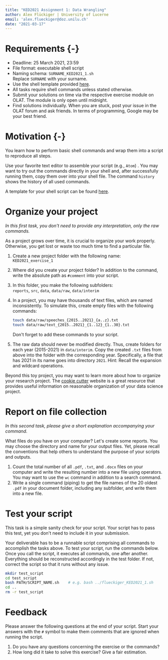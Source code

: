 ```yaml
---
title: "KED2021 Assignment 1: Data Wrangling"
author: Alex Flückiger | University of Lucerne
email: 'alex.flueckiger@doz.unilu.ch'
date: "2021-03-17"
---
```




# Requirements {-}

- Deadline: 25 March 2021, 23:59
- File format: executable shell script
- Naming schema: `SURNAME_KED2021_1.sh`   
  Replace `SURNAME` with your surname. 
- Use the shell template provided [here](https://aflueckiger.github.io/KED2021/assignments).
- All tasks require shell commands unless stated otherwise.
- Submit your solutions on time via the respective exercise module on OLAT. The module is only open until midnight.
- Find solutions individually. When you are stuck, post your issue in the OLAT forum and ask friends. In terms of programming, Google may be your best friend.

# Motivation {-}

You learn how to perform basic shell commands and wrap them into a script to reproduce all steps. 

Use your favorite text editor to assemble your script (e.g., `Atom`) . You may want to try out the commands directly in your shell and, after successfully running them, copy them over into your shell file. The command `history` shows the history of all used commands. 

A template for your shell script can be found [here](https://aflueckiger.github.io/KED2021/assignments).

# Organize your project

*In this first task, you don't need to provide any interpretation, only the raw commands.*

As a project grows over time, it is crucial to organize your work properly. Otherwise, you get lost or waste too much time to find a particular file.

1. Create a new project folder with the following name:  
   `KED2021_exercise_1`

2. Where did you create your project folder? In addition to the command, write the absolute path as `#comment` into your script.

3. In this folder, you make the following subfolders:  
    `reports`, `src`, `data`, `data/raw`, `data/interim`

5. In a project, you may have thousands of text files, which are named inconsistently. To simulate this, create empty files with the following commands:

   ```bash
   touch data/raw/speeches_{2015..2021}_{a..z}.txt 
   touch data/raw/text_{2015..2021}_{1..12}_{1..30}.txt
   ```

   Don't forget to add these commands to your script.

5. The raw data should never be modified directly. Thus, create folders for each year (2015-2021) in `data/interim`. Copy the created `.txt` files from above into the folder with the corresponding year. Specifically, a file that has 2021 in its name goes into directory `2021`. 
    Hint: Recall the expansion and wildcard operations.




Beyond this toy project, you may want to learn more about how to organize your research project. The [cookie cutter](https://drivendata.github.io/cookiecutter-data-science/) website is a great resource that provides useful information on reasonable organization of your data science project.



# Report on file collection

*In this second task, please give a short explanation accompanying your command.*

What files do you have on your computer? Let's create some reports. You may choose the directory and name for your output files. Yet, please recall the conventions that help others to understand the purpose of your scripts and outputs.

1. Count the total number of all `.pdf`, `.txt`, and `.docx` files on your computer and write the resulting number into a new file using operators. You may want to use the `wc` command in addition to a search command.
2. Write a single command (piping) to get the file names of the 20 oldest `.pdf` in your document folder, including any subfolder, and write them into a new file.



# Test your script

This task is a simple sanity check for your script. Your script has to pass this test, yet you don't need to include it in your submission.

Your deliverable has to be a runnable script comprising all commands to accomplish the tasks above. To test your script, run the commands below. Once you call the script, it executes all commands, one after another. Everything should be reconstructed accordingly in the test folder. If not, correct the script so that it runs without any issue.

```bash
mkdir test_script
cd test_script
bash PATH/SCRIPT_NAME.sh 	# e.g. bash ../flueckiger_KED2021_1.sh
cd ..
rm -r test_script
```

# Feedback

Please answer the following questions at the end of your script. Start your answers with the `#` symbol to make them comments that are ignored when running the script.

1. Do you have any questions concerning the exercise or the commands?
2. How long did it take to solve this exercise? Give a fair estimation.
